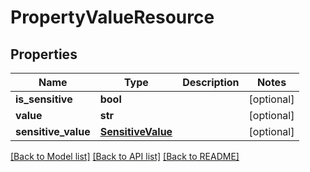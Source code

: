 # PropertyValueResource

## Properties
Name | Type | Description | Notes
------------ | ------------- | ------------- | -------------
**is_sensitive** | **bool** |  | [optional] 
**value** | **str** |  | [optional] 
**sensitive_value** | [**SensitiveValue**](SensitiveValue.md) |  | [optional] 

[[Back to Model list]](../README.md#documentation-for-models) [[Back to API list]](../README.md#documentation-for-api-endpoints) [[Back to README]](../README.md)


